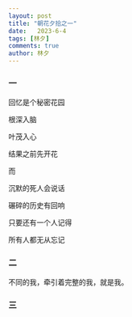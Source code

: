 ```yaml
---
layout: post
title: "朝花夕拾之一"
date:   2023-6-4
tags: [林夕]
comments: true
author: 林夕
---
```


### 一

回忆是个秘密花园

根深入脑

叶茂入心

结果之前先开花

而

沉默的死人会说话

碾碎的历史有回响

只要还有一个人记得

所有人都无从忘记

### 二

不同的我，牵引着完整的我，就是我。

### 三
































